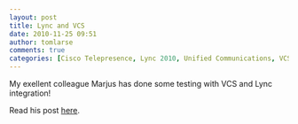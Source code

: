 ```yaml
---
layout: post
title: Lync and VCS
date: 2010-11-25 09:51
author: tomlarse
comments: true
categories: [Cisco Telepresence, Lync 2010, Unified Communications, VCS, video conferencing]
---
```

My exellent colleague Marjus has done some testing with VCS and Lync integration!

Read his post <a href="http://marjuss.wordpress.com/2010/11/25/lync-connnection-integration-with-tandberg-vcs/" target="_blank">here</a>.
